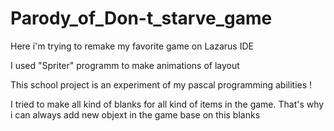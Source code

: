 # Parody_of_Don-t_starve_game
Here i'm trying to remake my favorite game on Lazarus IDE 

I used "Spriter" programm to make animations of layout

This school projeсt is an experiment of my pascal programming abilities !

I tried to make all kind of blanks for all kind of items in the game. That's why i can always add new objext in the game base on this blanks 
